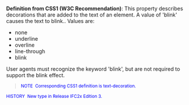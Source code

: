 ﻿**Definition
from CSS1 (W3C
Recommendation)**: This property describes decorations that are added to the text of an element. A value of 'blink' causes the text to blink.. Values are:

* none
* underline
* overline
* line-through
* blink


User agents must recognize the keyword 'blink', but are not required to
support the blink effect.
> <small><font color="#0000ff">NOTE&nbsp;
Corresponding CSS1 definition is text-decoration.</font>
  </small>

> <small>
  <font color="#0000ff">HISTORY&nbsp;
New type in Release IFC2x Edition 3.</font>
  </small>